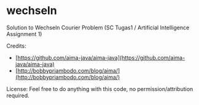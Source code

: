 # wechseln
Solution to Wechseln Courier Problem (SC Tugas1 / Artificial Intelligence Assignment 1)

Credits:
- [https://github.com/aima-java/aima-java](https://github.com/aima-java/aima-java)
- [http://bobbypriambodo.com/blog/aima/](http://bobbypriambodo.com/blog/aima/)

License: Feel free to do anything with this code, no permission/attribution required.
